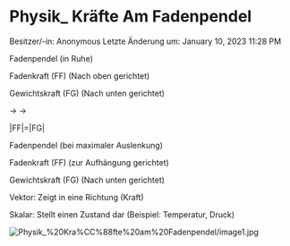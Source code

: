 # Physik_ Kräfte Am Fadenpendel

Besitzer/-in: Anonymous
Letzte Änderung um: January 10, 2023 11:28 PM

Fadenpendel (in Ruhe)

Fadenkraft (FF) (Nach oben gerichtet)

Gewichtskraft (FG) (Nach unten gerichtet)

→ →

|FF|=|FG|

Fadenpendel (bei maximaler Auslenkung)

Fadenkraft (FF) (zur Aufhängung gerichtet)

Gewichtskraft (FG) (Nach unten gerichtet)

Vektor: Zeigt in eine Richtung (Kraft)

Skalar: Stellt einen Zustand dar (Beispiel: Temperatur, Druck)

![Physik_%20Kra%CC%88fte%20am%20Fadenpendel/image1.jpg](Physik_%20Kra%CC%88fte%20am%20Fadenpendel/image1.jpg)